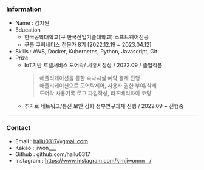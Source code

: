 ### Information

- Name : 김지원
- Education
  - 한국공학대학교(구 한국산업기술대학교) 소프트웨어전공
  - 구름 쿠버네티스 전문가 8기 [2022.12.19 ~ 2023.04.12]
- Skills : AWS, Docker, Kubernetes, Python, Javascript, Git
- Prize
  - IoT기반 호텔서비스 도어락/ 시흥시장상 / 2022.09 / 졸업작품
    > 애플리케이션을 통한 숙박시설 예약,결제 진행  
    > 애플리케이션으로 도어락제어, 사용자 권한 부여/삭제  
    > 도어락 사용기록 로그 파일작성, 라즈베리파이 코딩
  - 추가로 네트워크/통신 보안 강화 정부연구과제 진행 / 2022.09 ~ 진행중

---

### Contact

- Email : hallu0317@gmail.com
- Kakao : jiwon\_\_\_
- Github : github.com/hallu0317
- Instagram : https://www.instagram.com/kimjiwonnn__/
